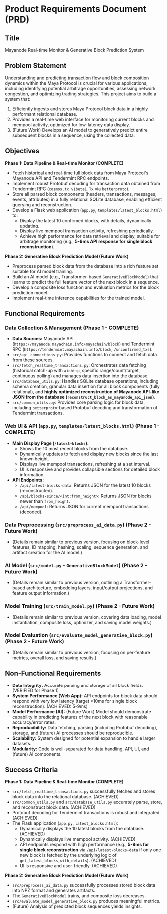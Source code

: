 # Product Requirements Document (PRD)

## Title
Mayanode Real-time Monitor & Generative Block Prediction System

## Problem Statement
Understanding and predicting transaction flow and block composition dynamics within the Maya Protocol is crucial for various applications, including identifying potential arbitrage opportunities, assessing network congestion, and optimizing trading strategies. This project aims to build a system that:
1.  Efficiently ingests and stores Maya Protocol block data in a highly performant relational database.
2.  Provides a real-time web interface for monitoring current blocks and mempool activity, optimized for low-latency data display.
3.  (Future Work) Develops an AI model to generatively predict entire subsequent blocks in a sequence, using the collected data.

## Objectives

**Phase 1: Data Pipeline & Real-time Monitor (COMPLETE)**
-   Fetch historical and real-time full block data from Maya Protocol's Mayanode API and Tendermint RPC endpoints.
-   Implement robust Protobuf decoding for transaction data obtained from Tendermint RPC (`cosmos.tx.v1beta1.Tx` via `betterproto`).
-   Store all parsed block components (headers, transactions, messages, events, attributes) in a fully relational SQLite database, enabling efficient querying and reconstruction.
-   Develop a Flask web application (`app.py`, `templates/latest_blocks.html`) to:
    -   Display the latest 10 confirmed blocks, with details, dynamically updating.
    -   Display live mempool transaction activity, refreshing periodically.
    -   Achieve high performance for data retrieval and display, suitable for arbitrage monitoring (e.g., **5-9ms API response for single block reconstruction**).

**Phase 2: Generative Block Prediction Model (Future Work)**
-   Preprocess parsed block data from the database into a rich feature set suitable for AI model training.
-   Build an AI model (e.g., Transformer-based `GenerativeBlockModel`) that learns to predict the full feature vector of the next block in a sequence.
-   Develop a composite loss function and evaluation metrics for the block prediction model.
-   Implement real-time inference capabilities for the trained model.

## Functional Requirements

### Data Collection & Management (Phase 1 - COMPLETE)
-   **Data Sources:** Mayanode API (`https://mayanode.mayachain.info/mayachain/block`) and Tendermint RPC (`https://tendermint.mayachain.info/block`, `/unconfirmed_txs`).
-   `src/api_connections.py`: Provides functions to connect and fetch data from these sources.
-   `src/fetch_realtime_transactions.py`: Orchestrates data fetching (historical catch-up with `aiohttp`, specific range/count/target, continuous polling) and manages data insertion into the database.
-   `src/database_utils.py`: Handles SQLite database operations, including schema creation, granular data insertion for all block components (fully relational), and **highly optimized reconstruction of Mayanode API-like JSON from the database (`reconstruct_block_as_mayanode_api_json`)**.
-   `src/common_utils.py`: Provides core parsing logic for block data, including `betterproto`-based Protobuf decoding and transformation of Tendermint transactions.

### Web UI & API (`app.py`, `templates/latest_blocks.html`) (Phase 1 - COMPLETE)
-   **Main Display Page (`/latest-blocks`):**
    -   Shows the 10 most recent blocks from the database.
    -   Dynamically updates to fetch and display new blocks since the last known height.
    -   Displays live mempool transactions, refreshing at a set interval.
    -   UI is responsive and provides collapsible sections for detailed block information.
-   **API Endpoints:**
    -   `/api/latest-blocks-data`: Returns JSON for the latest 10 blocks (reconstructed).
    -   `/api/blocks-since/<int:from_height>`: Returns JSON for blocks newer than `from_height`.
    -   `/api/mempool`: Returns JSON for current mempool transactions (decoded).

### Data Preprocessing (`src/preprocess_ai_data.py`) (Phase 2 - Future Work)
-   (Details remain similar to previous version, focusing on block-level features, ID mapping, hashing, scaling, sequence generation, and artifact creation for the AI model.)

### AI Model (`src/model.py` - `GenerativeBlockModel`) (Phase 2 - Future Work)
-   (Details remain similar to previous version, outlining a Transformer-based architecture, embedding layers, input/output projections, and feature output information.)

### Model Training (`src/train_model.py`) (Phase 2 - Future Work)
-   (Details remain similar to previous version, covering data loading, model instantiation, composite loss, optimizer, and saving model weights.)

### Model Evaluation (`src/evaluate_model_generative_block.py`) (Phase 2 - Future Work)
-   (Details remain similar to previous version, focusing on per-feature metrics, overall loss, and saving results.)

## Non-Functional Requirements
-   **Data Integrity:** Accurate parsing and storage of all block fields. (VERIFIED for Phase 1)
-   **System Performance (Web App):** API endpoints for block data should respond with very low latency (target <10ms for single block reconstruction). (ACHIEVED: 5-9ms)
-   **Model Performance (AI):** (Future Work) Model should demonstrate capability in predicting features of the next block with reasonable accuracy/error rates.
-   **Reproducibility:** Data fetching, parsing (including Protobuf decoding), storage, and (future) AI processes should be reproducible.
-   **Scalability:** System designed for potential expansion to handle larger datasets.
-   **Modularity:** Code is well-separated for data handling, API, UI, and (future) AI components.

## Success Criteria

**Phase 1: Data Pipeline & Real-time Monitor (COMPLETE)**
-   `src/fetch_realtime_transactions.py` successfully fetches and stores block data into the relational database. (ACHIEVED)
-   `src/common_utils.py` and `src/database_utils.py` accurately parse, store, and reconstruct block data. (ACHIEVED)
-   Protobuf decoding for Tendermint transactions is robust and integrated. (ACHIEVED)
-   The Flask application (`app.py`, `latest_blocks.html`):
    -   Dynamically displays the 10 latest blocks from the database. (ACHIEVED)
    -   Dynamically displays live mempool activity. (ACHIEVED)
    -   API endpoints respond with high performance (e.g., **5-9ms for single block reconstruction** via `/api/latest-blocks-data` if only one new block is fetched by the underlying logic of `get_latest_blocks_with_details`). (ACHIEVED)
    -   UI is responsive and user-friendly. (ACHIEVED)

**Phase 2: Generative Block Prediction Model (Future Work)**
-   `src/preprocess_ai_data.py` successfully processes stored block data into NPZ format and generates artifacts.
-   The `GenerativeBlockModel` trains, and composite loss decreases.
-   `src/evaluate_model_generative_block.py` produces meaningful metrics.
-   (Future) Analysis of predicted block sequences yields insights.